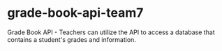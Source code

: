 # grade-book-api-team7
Grade Book API - Teachers can utilize the API to access a database that contains a student's grades and information.
